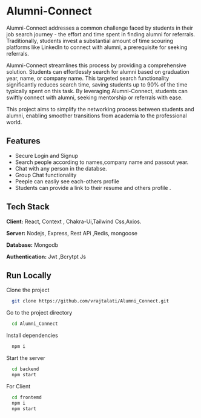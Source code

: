 
# Alumni-Connect

Alumni-Connect addresses a common challenge faced by students in their job search journey - the effort and time spent in finding alumni for referrals. Traditionally, students invest a substantial amount of time scouring platforms like LinkedIn to connect with alumni, a prerequisite for seeking referrals.

Alumni-Connect streamlines this process by providing a comprehensive solution. Students can effortlessly search for alumni based on graduation year, name, or company name. This targeted search functionality significantly reduces search time, saving students up to 90% of the time typically spent on this task. By leveraging Alumni-Connect, students can swiftly connect with alumni, seeking mentorship or referrals with ease.

This project aims to simplify the networking process between students and alumni, enabling smoother transitions from academia to the professional world.



## Features

- Secure Login and Signup 
- Search people according to names,company name and passout year.
- Chat with any person in the databse.
- Group Chat functionality
- Peeple can easliy see each-others profile 
- Students can provide a link to their resume and others profile .


## Tech Stack

**Client:** React, Context , Chakra-Ui,Tailwind Css,Axios. 

**Server:** Nodejs, Express, Rest APi ,Redis, mongoose
 
**Database:** Mongodb

**Authentication:** Jwt ,Bcrytpt Js



## Run Locally

Clone the project

```bash
  git clone https://github.com/vrajtalati/Alumni_Connect.git
```

Go to the project directory

```bash
  cd Alumni_Connect
```

Install dependencies

```bash
  npm i
```

Start the server

```bash
  cd backend
  npm start
```
 For Client
```bash
  cd frontemd 
  npm i 
  npm start
```

